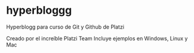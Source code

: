 # hyperbloggg
Hyperblogg para curso de Git y Github de Platzi

Creado por el increíble Platzi Team
Incluye ejemplos en Windows, Linux y Mac